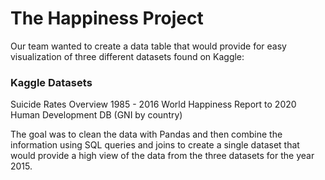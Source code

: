 # The Happiness Project

Our team wanted to create a data table that would provide for easy visualization of three different datasets found on Kaggle: 

### Kaggle Datasets
Suicide Rates Overview 1985 - 2016
World Happiness Report to 2020
Human Development DB (GNI by country)

The goal was to clean the data with Pandas and then combine the information using SQL queries and joins to create a single dataset that would provide a high view of the data from the three datasets for the year 2015.
